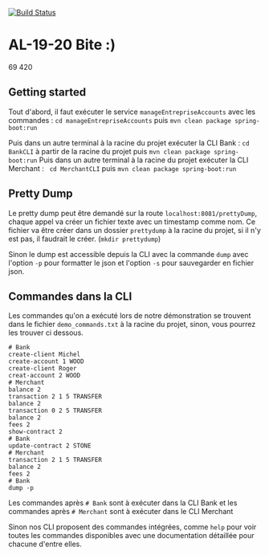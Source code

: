 [![Build Status](https://cloud.drone.io/api/badges/Prune11/AL-19-20/status.svg)](https://cloud.drone.io/Prune11/AL-19-20)
# AL-19-20 Bite :)

69 420

## Getting started

Tout d'abord, il faut exécuter le service `manageEntrepriseAccounts` avec les commandes : `cd manageEntrepriseAccounts` puis `mvn clean package spring-boot:run`

Puis dans un autre terminal à la racine du projet exécuter la CLI Bank : `cd BankCLI` à partir de la racine du projet puis `mvn clean package spring-boot:run`
Puis dans un autre terminal à la racine du projet exécuter la CLI Merchant : ` cd MerchantCLI` puis `mvn clean package spring-boot:run`

## Pretty Dump

Le pretty dump peut être demandé sur la route `localhost:8081/prettyDump`, chaque appel va créer un fichier texte avec un timestamp comme nom. Ce fichier va être créer dans un dossier `prettydump` à la racine du projet, si il n'y est pas, il faudrait le créer. (`mkdir prettydump`)

Sinon le dump est accessible depuis la CLI avec la commande `dump` avec l'option `-p` pour formatter le json et l'option `-s` pour sauvegarder en fichier json.

## Commandes dans la CLI

Les commandes qu'on a exécuté lors de notre démonstration se trouvent dans le fichier `demo_commands.txt` à la racine du projet, sinon, vous pourrez les trouver ci dessous.
```
# Bank
create-client Michel
create-account 1 WOOD
create-client Roger
creat-account 2 WOOD
# Merchant
balance 2
transaction 2 1 5 TRANSFER
balance 2
transaction 0 2 5 TRANSFER
balance 2
fees 2
show-contract 2
# Bank
update-contract 2 STONE
# Merchant
transaction 2 1 5 TRANSFER
balance 2
fees 2
# Bank
dump -p
```

Les commandes après `# Bank` sont à exécuter dans la CLI Bank et les commandes après `# Merchant` sont à exécuter dans le CLI Merchant

Sinon nos CLI proposent des commandes intégrées, comme `help` pour voir toutes les commandes disponibles avec une documentation détaillée pour chacune d'entre elles.
